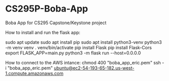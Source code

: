 # CS295P-Boba-App
Boba App for CS295 Capstone/Keystone project

How to install and run the flask app:

sudo apt update
sudo apt install pip
sudo apt install python3-venv
python3 -m venv venv
. venv/bin/activate
pip install Flask
pip install Flask-Cors
export FLASK_APP=main.py
python3 -m flask run --host=0.0.0.0

How to connect to the AWS intance:
chmod 400 "boba_app_eric.pem"
ssh -i "boba_app_eric.pem" ubuntu@ec2-54-193-65-182.us-west-1.compute.amazonaws.com